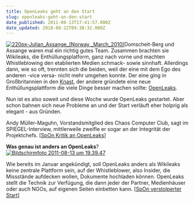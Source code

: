 ```yaml
---
title: OpenLeaks geht an den Start
slug: openleaks-geht-an-den-start
date_published: 2011-08-13T17:41:57.000Z
date_updated: 2018-08-22T09:38:32.000Z
---
```


[![220px-Julian_Assange_(Norway,_March_2010)](//picdump.thafaker.de/2011/08/220px-Julian_Assange_Norway_March_2010.jpg)](http://picdump.thafaker.de/2011/08/220px-Julian_Assange_Norway_March_2010.jpg)Domscheit-Berg und Assange waren mal ein richtig gutes Team. Zusammen brachten sie Wikileaks, die Enthüllungsplatform, ganz nach vorne und machten Whistleblowing den etablierten Medien schmack- sowie sinnhaft. Allerdings dann, wie so oft, trennten sich die beiden, weil der eine mit dem Ego des anderen -vice versa- nicht mehr umgehen konnte. Der eine ging in Großbritannien in den [Knast](__GHOST_URL__/repressalien-gegen-wikileaks/), der andere gründete eine neue Enthüllungsplattform die viele Dinge besser machen sollte: [OpenLeaks](http://openleaks.org/).

Nun ist es also soweit und diese Woche wurde OpenLeaks gestartet. Aber schon bahnen sich neue Probleme an und der Start verläuft eher holprig als elegant - aus Gründen.

Andy Müller-Maguhn, Vorstandsmitglied des Chaos Computer Club, sagt im SPIEGEL-Interview, mittlerweile zweifle er sogar an der Integrität der Projektchefs. [[SpOn Kritik an OpenLeaks](http://www.spiegel.de/netzwelt/netzpolitik/0,1518,780103,00.html)]

**Was genau ist anders an OpenLeaks**?[![Bildschirmfoto 2011-08-13 um 19.39.47](//picdump.thafaker.de/2011/08/Bildschirmfoto-2011-08-13-um-19.39.47.png)](http://picdump.thafaker.de/2011/08/Bildschirmfoto-2011-08-13-um-19.39.47.png)

Wie bereits im Januar angekündigt, soll OpenLeaks anders als Wikileaks keine zentrale Plattform sein, auf der Whistleblower, also Insider, die Missstände aufdecken wollen, Dokumente hochladen können. OpenLeaks stellt die Technik zur Verfügung, die dann jeder der Partner, Medienhäuser oder auch NGOs, auf eigenen Seiten einbetten kann. [[SpOn verstolperter Start](http://www.spiegel.de/netzwelt/web/0,1518,779670,00.html)]

